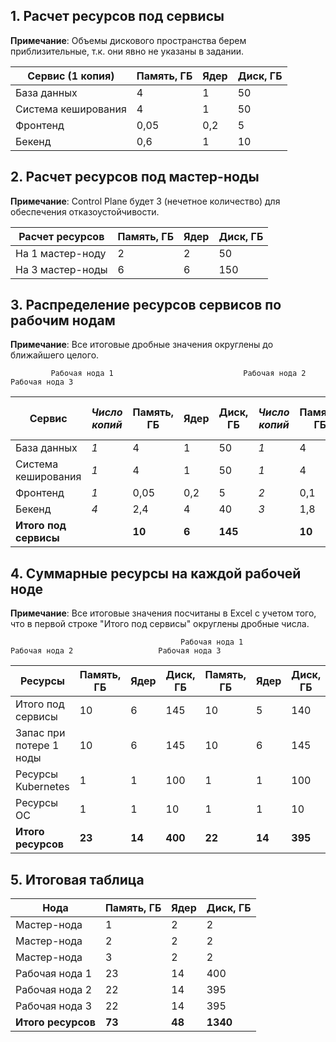 ## 1. Расчет ресурсов под сервисы													

**Примечание**: Объемы дискового пространства берем приблизительные, т.к. они явно не указаны в задании.

| Сервис (1 копия)	| Память, ГБ |	Ядер	| Диск, ГБ	|		
|--------------------|------------|----------|-------------|
|База данных	|4	|1	|50	|									
|Система кеширования|	4	|1|	50	|									
|Фронтенд	|0,05|	0,2|	5|										
|Бекенд	|0,6|1	|10	|									
													
## 2. Расчет ресурсов под мастер-ноды													
	
**Примечание**: Control Plane будет 3 (нечетное количество) для обеспечения отказоустойчивости.													
													
|Расчет ресурсов|	Память, ГБ|	Ядер	|Диск, ГБ		|		
|---------------|----|-----|-----|
|На 1 мастер-ноду	|2	|2	|50	|									
|На 3 мастер-ноды	|6	|6|	150		|								
													
## 3. Распределение ресурсов сервисов по рабочим нодам	

**Примечание**: Все итоговые дробные значения округлены до ближайшего целого.		

             Рабочая нода 1                             Рабочая нода 2                            Рабочая нода 3                               
| Сервис    |	*Число копий* |	Память, ГБ	|Ядер	|Диск, ГБ	|*Число копий*|	Память, ГБ	|Ядер	|Диск, ГБ	|*Число копий*	|Память, ГБ|	Ядер	|Диск, ГБ	| *Итого копий сервисов*
|-----------|-------------|-------------|-----|---------|-----------|-------------|-----|---------|-------------|----------|--------|---------|---------|
|База данных|	*1*|	4|	1|	50	|*1*|	4	|1	|50|	*1*|	4	|1|	50	|*3*
|Система кеширования|	*1*	|4	|1	|50	|*1*	|4|	1|	50|	*1*	|4	|1|	50|	*3*
|Фронтенд	|*1*|	0,05|	0,2	|5|	*2*|	0,1	|0,4|	10|*2*	|0,1|	0,4	|10	|*5*
|Бекенд	|*4*|	2,4|	4	|40|	*3*	|1,8|	3	|30	|*3*	|1,8|	3|	30|	*10*
|**Итого под сервисы**	|	|**10**|	**6**	|**145**||		**10**	|**5**|	**140**	||	**10**	|**5**|	**140**
													
## 4. Суммарные ресурсы на каждой  рабочей ноде													

**Примечание**: Все итоговые значения посчитаны в Excel с учетом того, что в первой строке "Итого под сервисы" округлены дробные числа.

                                          Рабочая нода 1                Рабочая нода 2                   Рабочая нода 3             			


Ресурсы | Память, ГБ|	Ядер	|Диск, ГБ	|	Память, ГБ|	Ядер	|Диск, ГБ	|	Память, ГБ	|Ядер|	Диск, ГБ	
---------|----------|-------|---------|-----------|-------|---------|-------------|----|-----------
Итого под сервисы |		10|	6	|145|		10|	5	|140|		10|	5	|140	|
Запас при потере 1 ноды	|	10	|6	|145|		10|	6	|145	|	10|	6	|145	|
Ресурсы Kubernetes	|	1|	1|	100	|	1	|1|	100	|	1	|1|	100	|
Ресурсы ОС	|	1	|1	|10|		1|	1|10	|	1|	1|	10	|
**Итого ресурсов**	|	**23**|	**14**	|**400**	|	**22**	|**14**	|**395**	|	**22** |	**14**	|**395**|	
													
													
## 5. Итоговая таблица													
													
|Нода|	Память, ГБ|	Ядер	|Диск, ГБ		|
|----|----|----|----|
Мастер-нода |1	|2	|2|	50										
Мастер-нода| 2	|2|	2	|50										
Мастер-нода| 3|	2	|2|	50										
Рабочая нода 1	|23|	14|	400										
Рабочая нода 2	|22|	14|395										
Рабочая нода 3	|22	|14|	395										
**Итого ресурсов**	|**73**	|**48**	|**1340**										
